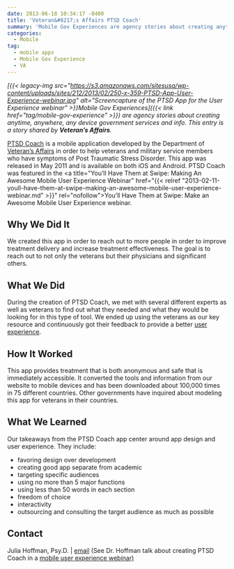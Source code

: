 ```yaml
---
date: 2013-06-18 10:34:17 -0400
title: 'Veteran&#8217;s Affairs PTSD Coach'
summary: 'Mobile Gov Experiences are agency stories about creating anytime, anywhere, any device government services and info. This entry is a story shared by Veteran&#8217;s Affairs. PTSD Coach is a mobile application developed by the Department of Veteran&#8217;s Affairs in order to help veterans and military service members'
categories:
  - Mobile
tag:
  - mobile apps
  - Mobile Gov Experience
  - VA
---
```


_[{{< legacy-img src="https://s3.amazonaws.com/sitesusa/wp-content/uploads/sites/212/2013/02/250-x-359-PTSD-App-User-Experience-webinar.jpg" alt="Screencapture of the PTSD App for the User Experience webinar" >}}Mobile Gov Experiences]({{< link href="tag/mobile-gov-experience" >}}) are agency stories about creating anytime, anywhere, any device government services and info. This entry is a story shared by **Veteran&#8217;s Affairs**._

<a href="http://www.ptsd.va.gov/public/pages/ptsdcoach.asp" rel="nofollow">PTSD Coach</a> is a mobile application developed by the Department of <a href="http://va.gov/" rel="nofollow">Veteran&#8217;s Affairs</a> in order to help veterans and military service members who have symptoms of Post Traumatic Stress Disorder. This app was released in May 2011 and is available on both iOS and Android. PTSD Coach was featured in the <a title="You’ll Have Them at Swipe: Making An Awesome Mobile User Experience Webinar" href="{{< relref "2013-02-11-youll-have-them-at-swipe-making-an-awesome-mobile-user-experience-webinar.md" >}}" rel="nofollow">You&#8217;ll Have Them at Swipe: Make an Awesome Mobile User Experience webinar</a>.

## Why We Did It

We created this app in order to reach out to more people in order to improve treatment delivery and increase treatment effectiveness. The goal is to reach out to not only the veterans but their physicians and significant others.

## What We Did

During the creation of PTSD Coach, we met with several different experts as well as veterans to find out what they needed and what they would be looking for in this type of tool. We ended up using the veterans as our key resource and continuously got their feedback to provide a better [user experience](https://www.WHATEVER/2014/01/20/mobile-gov-user-experience-resources-and-design-tools/ "Mobile Gov User Experience Resources and Design Tools").

## How It Worked

This app provides treatment that is both anonymous and safe that is immediately accessible. It converted the tools and information from our website to mobile devices and has been downloaded about 100,000 times in 75 different countries. Other governments have inquired about modeling this app for veterans in their countries.

## What We Learned

Our takeaways from the PTSD Coach app center around app design and user experience. They include:

  * favoring design over development
  * creating good app separate from academic
  * targeting specific audiences
  * using no more than 5 major functions
  * using less than 50 words in each section
  * freedom of choice
  * interactivity
  * outsourcing and consulting the target audience as much as possible

## Contact

Julia Hoffman, Psy.D. | <a href="mailto:julia.hoffman@va.gov" rel="nofollow">email</a> (See Dr. Hoffman talk about creating PTSD Coach in a [mobile user experience webinar)](https://www.WHATEVER/2013/02/11/youll-have-them-at-swipe-making-an-awesome-mobile-user-experience-webinar/ "You'll Have Them at Swipe: Making An Awesome Mobile User Experience Webinar")